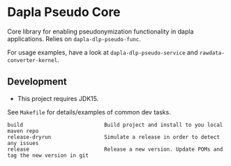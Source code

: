 # Dapla Pseudo Core

Core library for enabling pseudonymization functionality in dapla applications.
Relies on `dapla-dlp-pseudo-func`.

For usage examples, have a look at `dapla-dlp-pseudo-service` and `rawdata-converter-kernel`.


## Development

* This project requires JDK15.

See `Makefile` for details/examples of common dev tasks.
```
build                          Build project and install to you local maven repo
release-dryrun                 Simulate a release in order to detect any issues
release                        Release a new version. Update POMs and tag the new version in git
```

